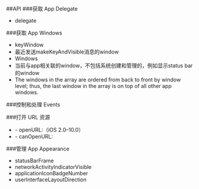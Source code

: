 ##API
###获取 App Delegate
- delegate

###获取 App Windows
- keyWindow
 - 最近发送makeKeyAndVisible消息的window
- Windows
 - 当前与app相关联的window，不包括系统创建和管理的，例如显示status bar的window
 - The windows in the array are ordered from back to front by window level; thus, the last window in the array is on top of all other app windows.

###控制和处理 Events

###打开 URL 资源
- \- openURL:（iOS 2.0–10.0）
- \- canOpenURL:

###管理 App Appearance
- statusBarFrame
- networkActivityIndicatorVisible
- applicationIconBadgeNumber
- userInterfaceLayoutDirection

